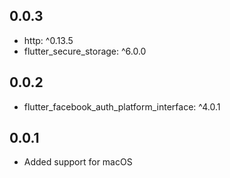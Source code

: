 ## 0.0.3
- http: ^0.13.5
- flutter_secure_storage: ^6.0.0 
## 0.0.2
- flutter_facebook_auth_platform_interface: ^4.0.1

## 0.0.1
- Added support for macOS
